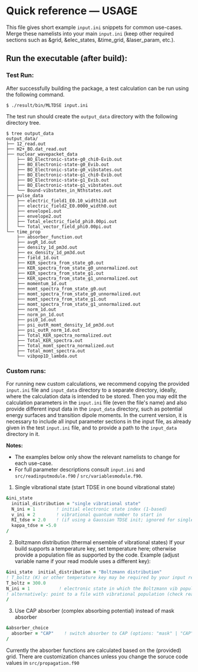 # Quick reference — USAGE

This file gives short example `input.ini` snippets for common use-cases. Merge these namelists into your main `input.ini` (keep other required sections such as &grid, &elec_states, &time_grid, &laser_param, etc.).

## Run the executable (after build):
### Test Run:
After successfully building the package, a test calculation can be run using the following command.
```
$ ./result/bin/MLTDSE input.ini
```
The test run should create the `output_data` directory with the following directory tree.
```
$ tree output_data
output_data/
├── 12_read.out
├── H2+_BO.dat_read.out
├── nuclear_wavepacket_data
│   ├── BO_Electronic-state-g0_chi0-Evib.out
│   ├── BO_Electronic-state-g0_Evib.out
│   ├── BO_Electronic-state-g0_vibstates.out
│   ├── BO_Electronic-state-g1_chi0-Evib.out
│   ├── BO_Electronic-state-g1_Evib.out
│   ├── BO_Electronic-state-g1_vibstates.out
│   └── Bound-vibstates_in_Nthstates.out
├── pulse_data
│   ├── electric_field1_E0.10_width110.out
│   ├── electric_field2_E0.0000_width0.out
│   ├── envelope1.out
│   ├── envelope2.out
│   ├── Total_electric_field_phi0.00pi.out
│   └── Total_vector_field_phi0.00pi.out
└── time_prop
    ├── absorber_function.out
    ├── avgR_1d.out
    ├── density_1d_pm3d.out
    ├── ex_density_1d_pm3d.out
    ├── field_1d.out
    ├── KER_spectra_from_state_g0.out
    ├── KER_spectra_from_state_g0_unnormalized.out
    ├── KER_spectra_from_state_g1.out
    ├── KER_spectra_from_state_g1_unnormalized.out
    ├── momentum_1d.out
    ├── momt_spectra_from_state_g0.out
    ├── momt_spectra_from_state_g0_unnormalized.out
    ├── momt_spectra_from_state_g1.out
    ├── momt_spectra_from_state_g1_unnormalized.out
    ├── norm_1d.out
    ├── norm_pn_1d.out
    ├── psi0_1d.out
    ├── psi_outR_momt_density_1d_pm3d.out
    ├── psi_outR_norm_1d.out
    ├── Total_KER_spectra_normalized.out
    ├── Total_KER_spectra.out
    ├── Total_momt_spectra_normalized.out
    ├── Total_momt_spectra.out
    └── vibpop1D_lambda.out

```

### Custom runs:
For running new custom calculations, we recommend copying the provided `input.ini` file and `input_data` directory to a separate directory, ideally, where the calculation data is intended to be stored. Then you may edit the calculation parameters in the `input.ini` file (even the file's name) and also provide different input data in the `input_data` directory, such as potential energy surfaces and transition dipole moments. In the current version, it is necessary to include all input parameter sections in the input file, as already given in the test `input.ini` file, and to provide a path to the `input_data` directory in it. 

**Notes:**
- The examples below only show the relevant namelists to change for each use-case.
- For full parameter descriptions consult `input.ini` and `src/readinputmodule.f90` / `src/variablesmodule.f90`.

1) Single vibrational state (start TDSE in one bound vibrational state)
```fortran
&ini_state
  initial_distribution = "single vibrational state"
  N_ini = 1        ! initial electronic state index (1-based)
  v_ini = 2        ! vibrational quantum number to start in
  RI_tdse = 2.0    ! (if using a Gaussian TDSE init; ignored for single vibrational state)
  kappa_tdse = -5.0
/
```

2) Boltzmann distribution (thermal ensemble of vibrational states)
If your build supports a temperature key, set temperature here; otherwise provide a population file as supported by the code. Example (adjust variable name if your read module uses a different key):

```fortran
&ini_state  initial_distribution = "Boltzmann distribution"  
! T_boltz (K) or other temperature key may be required by your input reader  
T_boltz = 300.0  
N_ini = 1           ! electronic state in which the Boltzmann vib populations are prepared  
! alternatively: point to a file with vibrational population (check readinputmodule)
/
```

3) Use CAP absorber (complex absorbing potential) instead of mask absorber
```fortran
&absorber_choice
  absorber = "CAP"    ! switch absorber to CAP (options: "mask" | "CAP")
/
```

Currently the absorber functions are calculated based on the (provided) grid. There are customization chances unless you change the soruce code values in `src/propagation.f90`
